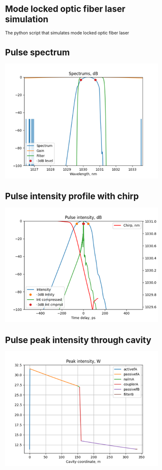 # Mode locked optic fiber laser simulation
The python script that simulates mode locked optic fiber laser
# Pulse spectrum
![alt text](https://github.com/ArkadiyMastin/Fiber-optic-laser-simulation/blob/main/pics/Figure_31.png?raw=true)
# Pulse intensity profile with chirp
![alt text](https://github.com/ArkadiyMastin/Fiber-optic-laser-simulation/blob/main/pics/Figure_41.png?raw=true)
# Pulse peak intensity through cavity
![alt text](https://github.com/ArkadiyMastin/Fiber-optic-laser-simulation/blob/main/pics/Figure_6.png?raw=true)
